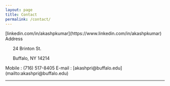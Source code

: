 ```yaml
---
layout: page
title: Contact
permalink: /contact/
---
```


<script src="https://use.fontawesome.com/0271fd16ff.js"></script>

<span class="fa-stack fa-lg">
  <i class="fa fa-square-o fa-stack-2x"></i>
  <i class="fa fa-linkedin fa-stack-1x"></i>
</span>
[linkedin.com/in/akashpkumar](https://www.linkedin.com/in/akashpkumar)<br>


<span class="fa-stack fa-lg">
  <i class="fa fa-square-o fa-stack-2x"></i>
  <i class="fa fa-address-book fa-stack-1x"></i>
</span>
Address


&nbsp;&nbsp;&nbsp;&nbsp;&nbsp;&nbsp;24 Brinton St. 

&nbsp;&nbsp;&nbsp;&nbsp;&nbsp;&nbsp;Buffalo, NY 14214

<span class="fa-stack fa-lg">
  <i class="fa fa-square-o fa-stack-2x"></i>
  <i class="fa fa-phone fa-stack-1x"></i>
</span>
Mobile : (716) 517-8405

<span class="fa-stack fa-lg">
  <i class="fa fa-square-o fa-stack-2x"></i>
  <i class="fa fa-envelope fa-stack-1x"></i>
</span>
E-mail : [akashpri@buffalo.edu](mailto:akashpri@buffalo.edu)  

* * *
